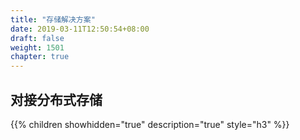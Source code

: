 ```yaml
---
title: "存储解决方案"
date: 2019-03-11T12:50:54+08:00
draft: false
weight: 1501
chapter: true
---
```


## 对接分布式存储

{{% children showhidden="true" description="true" style="h3"  %}}

